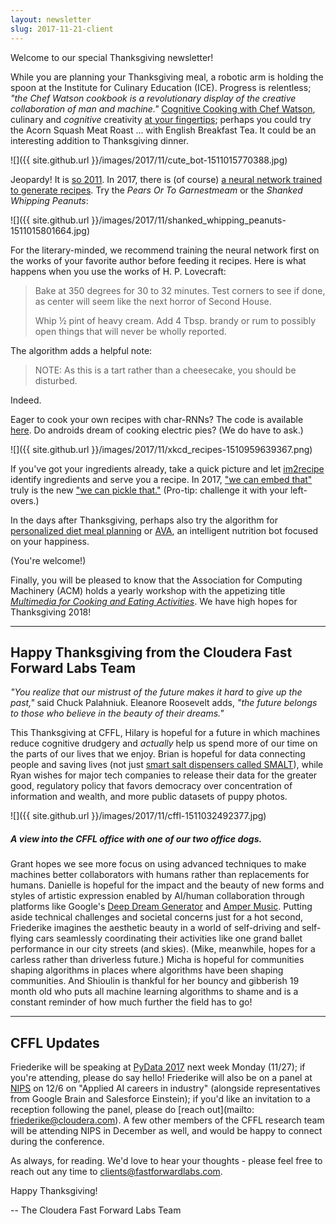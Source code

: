 ```yaml
---
layout: newsletter
slug: 2017-11-21-client
---
```


Welcome to our special Thanksgiving newsletter!

While you are planning your Thanksgiving meal, a robotic arm is holding the spoon at the Institute for Culinary Education (ICE). Progress is relentless; *"the Chef Watson cookbook is a revolutionary display of the creative collaboration of man and machine."* [Cognitive Cooking with Chef Watson](https://www.ice.edu/about-us/brand-at-ice/ibm-cognitive-cooking-with-chef-watson-partnership), culinary and *cognitive* creativity [at your fingertips](https://www.ibmchefwatson.com/community); perhaps you could try the Acorn Squash Meat Roast ... with English Breakfast Tea.  It could be an interesting addition to Thanksgiving dinner.

![]({{ site.github.url }}/images/2017/11/cute_bot-1511015770388.jpg)

Jeopardy! It is [so 2011](https://en.wikipedia.org/wiki/Watson_(computer)). In 2017, there is (of course) [a neural network trained to generate recipes](https://www.dailydot.com/unclick/neural-network-recipe-generator/). Try the *Pears Or To Garnestmeam* or the *Shanked Whipping Peanuts*:

![]({{ site.github.url }}/images/2017/11/shanked_whipping_peanuts-1511015801664.jpg)

For the literary-minded, we recommend training the neural network first on the works of your favorite author before feeding it recipes. Here is what happens when you use the works of H. P. Lovecraft:

> Bake at 350 degrees for 30 to 32 minutes. Test corners to see if done, as center will seem like the next horror of Second House.
> 
> Whip ½ pint of heavy cream. Add 4 Tbsp. brandy or rum to possibly open things that will never be wholly reported.

The algorithm adds a helpful note:

> NOTE:  As this is a tart rather than a cheesecake, you should be disturbed.

Indeed.

Eager to cook your own recipes with char-RNNs? The code is available [here](https://gist.github.com/nylki/1efbaa36635956d35bcc). Do androids dream of cooking electric pies? (We do have to ask.)

![]({{ site.github.url }}/images/2017/11/xkcd_recipes-1510959639367.png)

If you've got your ingredients already, take a quick picture and let [im2recipe](http://im2recipe.csail.mit.edu/) identify ingredients and serve you a recipe. In 2017, ["we can embed that"](https://arxiv.org/abs/1709.03856) truly is the new ["we can pickle that."](https://www.youtube.com/watch?v=yYey8ntlK_E) (Pro-tip: challenge it with your left-overs.)

In the days after Thanksgiving, perhaps also try the algorithm for [personalized diet meal planning](https://www.theatlantic.com/science/archive/2015/11/algorithm-creates-diets-that-work-for-you/416583/) or [AVA](http://eatwithava.com/), an intelligent nutrition bot focused on your happiness.

(You're welcome!)

Finally, you will be pleased to know that the Association for Computing Machinery (ACM) holds a yearly workshop with the appetizing title [*Multimedia for Cooking and Eating Activities*](https://dl.acm.org/citation.cfm?id=3106668&picked=prox&CFID=1003587697&CFTOKEN=19498186). We have high hopes for Thanksgiving 2018!

---

## Happy Thanksgiving from the Cloudera Fast Forward Labs Team

*"You realize that our mistrust of the future makes it hard to give up the past,"* said Chuck Palahniuk. Eleanore Roosevelt adds, *"the future belongs to those who believe in the beauty of their dreams."* 

This Thanksgiving at CFFL, Hilary is hopeful for a future in which machines reduce cognitive drudgery and *actually* help us spend more of our time on the parts of our lives that we enjoy. Brian is hopeful for data connecting people and saving lives (not just [smart salt dispensers called SMALT](https://www.youtube.com/watch?v=o2e1x5IaO7k)), while Ryan wishes for major tech companies to release their data for the greater good, regulatory policy that favors democracy over concentration of information and wealth, and more public datasets of puppy photos.

![]({{ site.github.url }}/images/2017/11/cffl-1511032492377.jpg)

##### A view into the CFFL office with one of our two office dogs.

Grant hopes we see more focus on using advanced techniques to make machines better collaborators with humans rather than replacements for humans. Danielle is hopeful for the impact and the beauty of new forms and styles of artistic expression enabled by AI/human collaboration through platforms like Google's [Deep Dream Generator](https://deepdreamgenerator.com/) and [Amper Music](https://www.ampermusic.com/). Putting aside technical challenges and societal concerns just for a hot second, Friederike imagines the aesthetic beauty in a world of self-driving and self-flying cars seamlessly coordinating their activities like one grand ballet performance in our city streets (and skies). (Mike, meanwhile, hopes for a carless rather than driverless future.) Micha is hopeful for communities shaping algorithms in places where algorithms have been shaping communities. And Shioulin is thankful for her bouncy and gibberish 19 month old who puts all machine learning algorithms to shame and is a constant reminder of how much further the field has to go!

---

## CFFL Updates 

Friederike will be speaking at [PyData 2017](https://pydata.org/nyc2017/) next week Monday (11/27); if you're attending, please do say hello!  Friederike will also be on a panel at [NIPS](https://nips.cc/) on 12/6 on "Applied AI careers in industry" (alongside representatives from Google Brain and Salesforce Einstein); if you'd like an invitation to a reception following the panel, please do [reach out](mailto: friederike@cloudera.com). A few other members of the CFFL research team will be attending NIPS in December as well, and would be happy to connect during the conference.

As always, for reading.  We'd love to hear your thoughts - please feel free to reach out any time to clients@fastforwardlabs.com.

Happy Thanksgiving!

-- The Cloudera Fast Forward Labs Team
